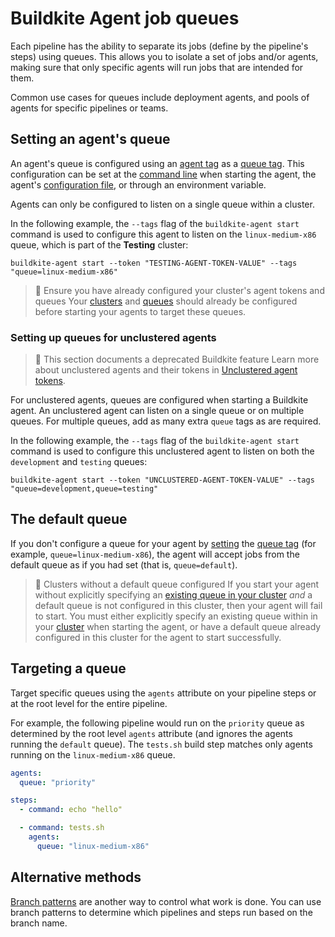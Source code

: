 # Buildkite Agent job queues

Each pipeline has the ability to separate its jobs (define by the pipeline's steps) using queues. This allows you to isolate a set of jobs and/or agents, making sure that only specific agents will run jobs that are intended for them.

Common use cases for queues include deployment agents, and pools of agents for specific pipelines or teams.

## Setting an agent's queue

An agent's queue is configured using an [agent tag](/docs/agent/v3/cli-start#setting-tags) as a [queue tag](/docs/agent/v3/cli-start#the-queue-tag). This configuration can be set at the [command line](/docs/agent/v3/cli-start) when starting the agent, the agent's [configuration file](/docs/agent/v3/configuration), or through an environment variable.

Agents can only be configured to listen on a single queue within a cluster.

In the following example, the `--tags` flag of the `buildkite-agent start` command is used to configure this agent to listen on the `linux-medium-x86` queue, which is part of the **Testing** cluster:

```
buildkite-agent start --token "TESTING-AGENT-TOKEN-VALUE" --tags "queue=linux-medium-x86"
```

> 📘 Ensure you have already configured your cluster's agent tokens and queues
> Your [clusters](/docs/pipelines/clusters/manage-clusters) and [queues](/docs/pipelines/clusters/manage-queues) should already be configured before starting your agents to target these queues.

### Setting up queues for unclustered agents

> 🚧 This section documents a deprecated Buildkite feature
> Learn more about unclustered agents and their tokens in [Unclustered agent tokens](/docs/agent/v3/unclustered-tokens).

For unclustered agents, queues are configured when starting a Buildkite agent. An unclustered agent can listen on a single queue or on multiple queues. For multiple queues, add as many extra `queue` tags as are required.

In the following example, the `--tags` flag of the `buildkite-agent start` command is used to configure this unclustered agent to listen on both the `development` and `testing` queues:

```
buildkite-agent start --token "UNCLUSTERED-AGENT-TOKEN-VALUE" --tags "queue=development,queue=testing"
```

## The default queue

If you don't configure a queue for your agent by [setting](/docs/agent/v3/cli-start#setting-tags) the [queue tag](/docs/agent/v3/cli-start#the-queue-tag) (for example, `queue=linux-medium-x86`), the agent will accept jobs from the default queue as if you had set (that is, `queue=default`).

> 📘 Clusters without a default queue configured
> If you start your agent without explicitly specifying an [existing queue in your cluster](/docs/pipelines/clusters/manage-queues#setting-up-queues) _and_ a default queue is not configured in this cluster, then your agent will fail to start.
> You must either explicitly specify an existing queue within in your [cluster](/docs/pipelines/clusters/manage-clusters) when starting the agent, or have a default queue already configured in this cluster for the agent to start successfully.

## Targeting a queue

Target specific queues using the `agents` attribute on your pipeline steps or at the root level for the entire pipeline.

For example, the following pipeline would run on the `priority` queue as determined by the root level `agents` attribute (and ignores the agents running the `default` queue). The `tests.sh` build step matches only agents running on the `linux-medium-x86` queue.

```yaml
agents:
  queue: "priority"

steps:
  - command: echo "hello"

  - command: tests.sh
    agents:
      queue: "linux-medium-x86"
```

## Alternative methods

[Branch patterns](/docs/pipelines/branch-configuration) are another way to control what work is done. You can use branch patterns to determine which pipelines and steps run based on the branch name.
